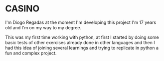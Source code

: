 # CASINO

I'm Diogo Regadas at the moment I'm developing this project I'm 17 years old and I'm on my way to my degree.

This was my first time working with python, at first I started by doing some basic tests of other exercises already done in other languages and then I had this idea of joining several learnings and trying to replicate in python a fun and complex project.

